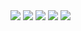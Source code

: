 <img src="https://i.ibb.co/PgcYf1P/flex1.png">
<img src="https://i.ibb.co/0QPsV9r/flex2.png">
<img src="https://i.ibb.co/YRFxjKx/flex3.png">
<img src="https://i.ibb.co/0BF3wP5/flex4.png">
<img src="https://i.ibb.co/TvGmqSV/flex4-2.png">
